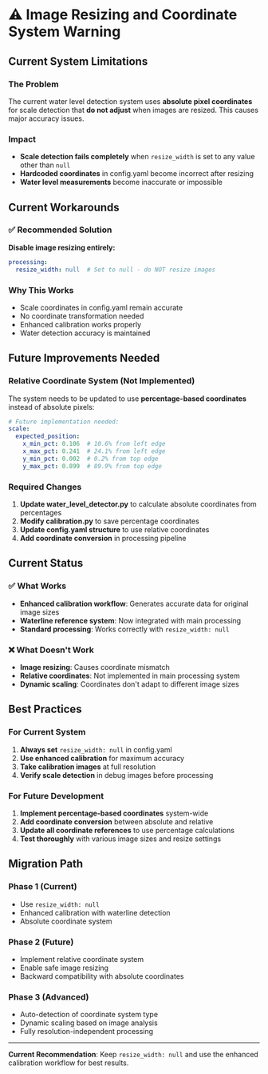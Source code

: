 # ⚠️ Image Resizing and Coordinate System Warning

## Current System Limitations

### The Problem
The current water level detection system uses **absolute pixel coordinates** for scale detection that **do not adjust** when images are resized. This causes major accuracy issues.

### Impact
- **Scale detection fails completely** when `resize_width` is set to any value other than `null`
- **Hardcoded coordinates** in config.yaml become incorrect after resizing
- **Water level measurements** become inaccurate or impossible

## Current Workarounds

### ✅ Recommended Solution
**Disable image resizing entirely:**
```yaml
processing:
  resize_width: null  # Set to null - do NOT resize images
```

### Why This Works
- Scale coordinates in config.yaml remain accurate
- No coordinate transformation needed  
- Enhanced calibration works properly
- Water detection accuracy is maintained

## Future Improvements Needed

### Relative Coordinate System (Not Implemented)
The system needs to be updated to use **percentage-based coordinates** instead of absolute pixels:

```yaml
# Future implementation needed:
scale:
  expected_position:
    x_min_pct: 0.106  # 10.6% from left edge
    x_max_pct: 0.241  # 24.1% from left edge  
    y_min_pct: 0.002  # 0.2% from top edge
    y_max_pct: 0.899  # 89.9% from top edge
```

### Required Changes
1. **Update water_level_detector.py** to calculate absolute coordinates from percentages
2. **Modify calibration.py** to save percentage coordinates
3. **Update config.yaml structure** to use relative coordinates
4. **Add coordinate conversion** in processing pipeline

## Current Status

### ✅ What Works
- **Enhanced calibration workflow**: Generates accurate data for original image sizes
- **Waterline reference system**: Now integrated with main processing
- **Standard processing**: Works correctly with `resize_width: null`

### ❌ What Doesn't Work  
- **Image resizing**: Causes coordinate mismatch
- **Relative coordinates**: Not implemented in main processing system
- **Dynamic scaling**: Coordinates don't adapt to different image sizes

## Best Practices

### For Current System
1. **Always set** `resize_width: null` in config.yaml
2. **Use enhanced calibration** for maximum accuracy
3. **Take calibration images** at full resolution
4. **Verify scale detection** in debug images before processing

### For Future Development
1. **Implement percentage-based coordinates** system-wide
2. **Add coordinate conversion** between absolute and relative
3. **Update all coordinate references** to use percentage calculations
4. **Test thoroughly** with various image sizes and resize settings

## Migration Path

### Phase 1 (Current)
- Use `resize_width: null` 
- Enhanced calibration with waterline detection
- Absolute coordinate system

### Phase 2 (Future)
- Implement relative coordinate system
- Enable safe image resizing
- Backward compatibility with absolute coordinates

### Phase 3 (Advanced)
- Auto-detection of coordinate system type
- Dynamic scaling based on image analysis
- Fully resolution-independent processing

---

**Current Recommendation**: Keep `resize_width: null` and use the enhanced calibration workflow for best results.